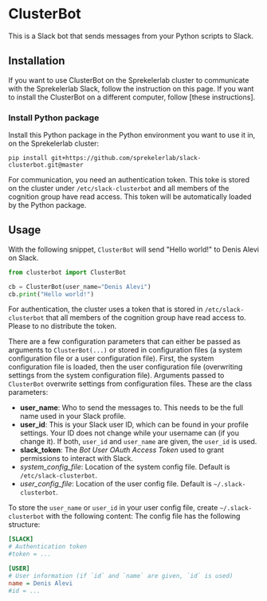 # ClusterBot
This is a Slack bot that sends messages from your Python scripts to Slack.

## Installation
If you want to use ClusterBot on the Sprekelerlab cluster to
communicate with the Sprekelerlab Slack, follow
the instruction on this page. If you want to install the ClusterBot on a
different computer, follow [these instructions].

### Install Python package
Install this Python package in the Python environment you want to use it
   in, on the Sprekelerlab cluster:
  ```
  pip install git+https://github.com/sprekelerlab/slack-clusterbot.git@master
  ```
For communication, you need an authentication token. This toke is stored on
the cluster under `/etc/slack-clusterbot` and all members of the cognition
group have read access. This token will be automatically loaded by the Python
package.

## Usage
With the following snippet, `ClusterBot` will send "Hello world!" to Denis
Alevi on Slack.
```python
from clusterbot import ClusterBot

cb = ClusterBot(user_name="Denis Alevi")
cb.print("Hello world!")
```
For authentication, the cluster uses a token that is stored in
`/etc/slack-clusterbot` that all members of the cognition group have read
access to. Please to no distribute the token.

There are a few configuration parameters that can either be passed as
arguments to `ClusterBot(...)` or stored in configuration files (a system
configuration file or a user configuration file). First, the system
configuration file is loaded, then the user configuration file (overwriting
settings from the system configuration file). Arguments passed to `ClusterBot`
overwrite settings from configuration files. These are the class parameters:
- **user_name**: Who to send the messages to. This needs to be the full name
  used in your Slack profile.
- **user_id**: This is your Slack user ID, which can be found in your profile
  settings. Your ID does not change while your username can (if you change
  it). If both, `user_id` and `user_name` are given, the `user_id` is used.
- **slack_token**: The *Bot User OAuth Access Token* used to grant permissions
  to interact with Slack.
- *system_config_file*: Location of the system config file. Default is
  `/etc/slack-clusterbot`.
- *user_config_file*: Location of the user config file. Default is
  `~/.slack-clusterbot`.

To store the `user_name` or `user_id` in your user config file, create
`~/.slack-clusterbot` with the following content:
The config file has the following structure:
```cfg
[SLACK]
# Authentication token
#token = ...

[USER]
# User information (if `id` and `name` are given, `id` is used)
name = Denis Alevi
#id = ...
```
